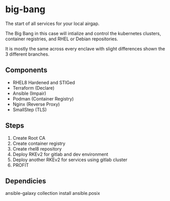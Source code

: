 # big-bang

The start of all services for your local airgap.

The Big Bang in this case will intialize and control the kubernetes clusters, container registries, and RHEL or Debian repositories.

It is mostly the same across every enclave with slight differences shown the 3 different branches.

## Components

- RHEL8 Hardened and STIGed
- Terraform (Declare)
- Ansible (Impair)
- Podman (Container Registry)
- Nginx (Reverse Proxy)
- SmallStep (TLS)

## Steps

1. Create Root CA
2. Create container registry
3. Create rhel8 repository
4. Deploy RKEv2 for gitlab and dev environment
5. Deploy another RKEv2 for services using gitlab cluster
6. PROFIT



## Dependicies

ansible-galaxy collection install ansible.posix
